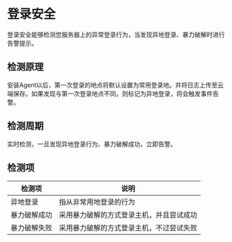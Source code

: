 

# 登录安全

登录安全能够检测您服务器上的异常登录行为，当发现异地登录、暴力破解时进行告警提示。

## 检测原理

安装Agent以后，第一次登录的地点将默认设置为常用登录地。并将日志上传至云端保存。如果发现与第一次登录地点不同，则标记为异地登录，将会触发事件告警。

## 检测周期

实时检测，一旦发现异地登录行为、暴力破解成功，立即告警。

## 检测项

| 检测项    | 说明                   |
| ------ | -------------------- |
| 异地登录   | 指从非常用地登录的行为          |
| 暴力破解成功 | 采用暴力破解的方式登录主机，并且尝试成功 |
| 暴力破解失败 | 采用暴力破解的方式登录主机，不过尝试失败 |
